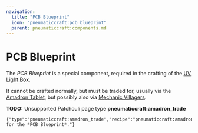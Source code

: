 ```yaml
---
navigation:
  title: "PCB Blueprint"
  icon: "pneumaticcraft:pcb_blueprint"
  parent: pneumaticcraft:components.md
---
```


# PCB Blueprint

The *PCB Blueprint* is a special component, required in the crafting of the [UV Light Box](../uv_light_box.md).

It cannot be crafted normally, but must be traded for, usually via the [Amadron Tablet](../amadron_tablet.md), but possibly also via [Mechanic Villagers](../villagers.md).

**TODO:** Unsupported Patchouli page type **pneumaticcraft:amadron_trade**

```
{"type":"pneumaticcraft:amadron_trade","recipe":"pneumaticcraft:amadron/pcb_blueprint","text":"Trading for the *PCB Blueprint*."}
```

